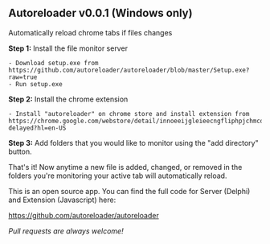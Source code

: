 ## Autoreloader v0.0.1 (Windows only)

Automatically reload chrome tabs if files changes

**Step 1:** Install the file monitor server 
	
	- Download setup.exe from https://github.com/autoreloader/autoreloader/blob/master/Setup.exe?raw=true
	- Run setup.exe

**Step 2:** Install the chrome extension 

	- Install "autoreloader" on chrome store and install extension from https://chrome.google.com/webstore/detail/innoeeijgleieecngfliphpjchmcobok/publish-delayed?hl=en-US
	
**Step 3:** Add folders that you would like to monitor using the "add directory" button.

That's it! Now anytime a new file is added, changed, or removed in the folders you're
monitoring your active tab will automatically reload.

This is an open source app. You can find the full code for Server (Delphi) and Extension (Javascript)
here:

https://github.com/autoreloader/autoreloader

*Pull requests are always welcome!*

